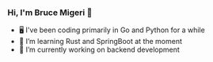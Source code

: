 ### Hi, I'm Bruce Migeri 👋

- 🖥️ I've been coding primarily in Go and Python for a while
- 🦀 I’m learning Rust and SpringBoot at the moment
- 🌱 I’m currently working on backend development

<!--
**bruce-mig/bruce-mig** is a ✨ _special_ ✨ repository because its `README.md` (this file) appears on your GitHub profile.

Here are some ideas to get you started:

- 🔭 I’m currently working on ...
- 🌱 I’m currently learning ...
- 👯 I’m looking to collaborate on ...
- 🤔 I’m looking for help with ...
- 💬 Ask me about ...
- 📫 How to reach me: ...
- 😄 Pronouns: ...
- ⚡ Fun fact: ...
-->
